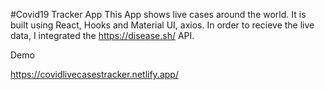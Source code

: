 #Covid19 Tracker App
This App shows live cases around the world. It is built using React, Hooks and Material UI, axios. In order to recieve the live data, I integrated the https://disease.sh/ API.

Demo

https://covidlivecasestracker.netlify.app/
